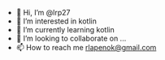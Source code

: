 - 👋 Hi, I’m @lrp27
- 👀 I’m interested in kotlin
- 🌱 I’m currently learning kotlin
- 💞️ I’m looking to collaborate on ...
- 📫 How to reach me rlapenok@gmail.com 

<!---
lrp27/lrp27 is a ✨ special ✨ repository because its `README.md` (this file) appears on your GitHub profile.
You can click the Preview link to take a look at your changes.
--->
